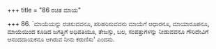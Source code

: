 +++
title = "86 ರಚಿತ ಮಾಯ"

+++
86. `ಮಾಯೆಯನ್ನು ರಚಿಸುವವನೂ, ಪರಿಹರಿಸುವವನು ಮಾಯೆಗೆ ಆಧಾರನೂ, ಮಾಯಾರೂಪನೂ, ಮಾಯೆಯಿಂದ ಕೂಡಿದ ಜಗತ್ತಿಗೆ ಅಧಿಪತಿಯೂ, ತೇಜಸ್ಸು, ಬಲ, ಸಂಪತ್ತುಗಳನ್ನು ನೀಡುವವನೂ ಗೌರಿದೇವಿಗೆ ಆನಂದದಾಯಕನೂ ಆಗಿರುವ ನೀನು ಕರುಣಿಸು' ಎಂದನು.